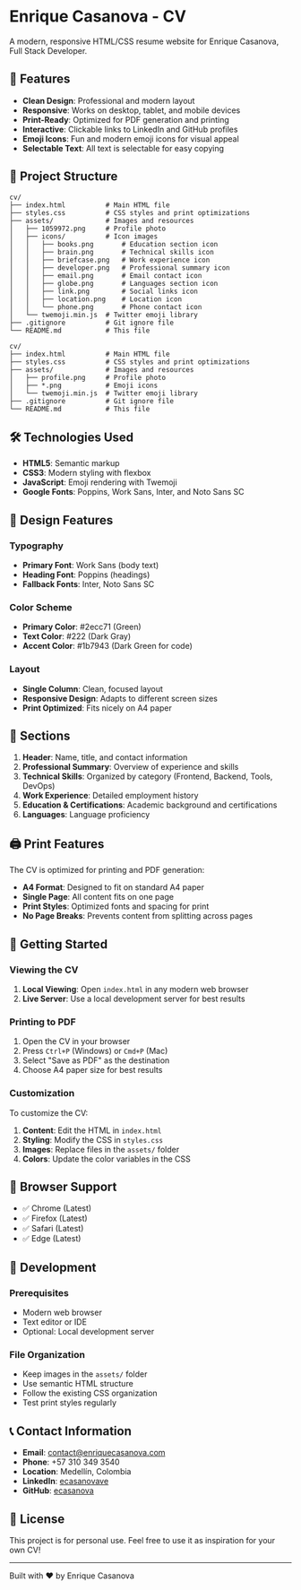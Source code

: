 # Enrique Casanova - CV

A modern, responsive HTML/CSS resume website for Enrique Casanova, Full Stack Developer.

## 🚀 Features

- **Clean Design**: Professional and modern layout
- **Responsive**: Works on desktop, tablet, and mobile devices
- **Print-Ready**: Optimized for PDF generation and printing
- **Interactive**: Clickable links to LinkedIn and GitHub profiles
- **Emoji Icons**: Fun and modern emoji icons for visual appeal
- **Selectable Text**: All text is selectable for easy copying

## 📁 Project Structure

```text
cv/
├── index.html          # Main HTML file
├── styles.css          # CSS styles and print optimizations
├── assets/             # Images and resources
│   ├── 1059972.png     # Profile photo
│   ├── icons/          # Icon images
│   │   ├── books.png       # Education section icon
│   │   ├── brain.png       # Technical skills icon
│   │   ├── briefcase.png   # Work experience icon
│   │   ├── developer.png   # Professional summary icon
│   │   ├── email.png       # Email contact icon
│   │   ├── globe.png       # Languages section icon
│   │   ├── link.png        # Social links icon
│   │   ├── location.png    # Location icon
│   │   └── phone.png       # Phone contact icon
│   └── twemoji.min.js  # Twitter emoji library
├── .gitignore          # Git ignore file
└── README.md           # This file
```

```text
cv/
├── index.html          # Main HTML file
├── styles.css          # CSS styles and print optimizations
├── assets/             # Images and resources
│   ├── profile.png     # Profile photo
│   ├── *.png           # Emoji icons
│   └── twemoji.min.js  # Twitter emoji library
├── .gitignore          # Git ignore file
└── README.md           # This file
```

## 🛠️ Technologies Used

- **HTML5**: Semantic markup
- **CSS3**: Modern styling with flexbox
- **JavaScript**: Emoji rendering with Twemoji
- **Google Fonts**: Poppins, Work Sans, Inter, and Noto Sans SC

## 🎨 Design Features

### Typography

- **Primary Font**: Work Sans (body text)
- **Heading Font**: Poppins (headings)
- **Fallback Fonts**: Inter, Noto Sans SC

### Color Scheme

- **Primary Color**: #2ecc71 (Green)
- **Text Color**: #222 (Dark Gray)
- **Accent Color**: #1b7943 (Dark Green for code)

### Layout

- **Single Column**: Clean, focused layout
- **Responsive Design**: Adapts to different screen sizes
- **Print Optimized**: Fits nicely on A4 paper

## 📄 Sections

1. **Header**: Name, title, and contact information
2. **Professional Summary**: Overview of experience and skills
3. **Technical Skills**: Organized by category (Frontend, Backend, Tools, DevOps)
4. **Work Experience**: Detailed employment history
5. **Education & Certifications**: Academic background and certifications
6. **Languages**: Language proficiency

## 🖨️ Print Features

The CV is optimized for printing and PDF generation:

- **A4 Format**: Designed to fit on standard A4 paper
- **Single Page**: All content fits on one page
- **Print Styles**: Optimized fonts and spacing for print
- **No Page Breaks**: Prevents content from splitting across pages

## 🚀 Getting Started

### Viewing the CV

1. **Local Viewing**: Open `index.html` in any modern web browser
2. **Live Server**: Use a local development server for best results

### Printing to PDF

1. Open the CV in your browser
2. Press `Ctrl+P` (Windows) or `Cmd+P` (Mac)
3. Select "Save as PDF" as the destination
4. Choose A4 paper size for best results

### Customization

To customize the CV:

1. **Content**: Edit the HTML in `index.html`
2. **Styling**: Modify the CSS in `styles.css`
3. **Images**: Replace files in the `assets/` folder
4. **Colors**: Update the color variables in the CSS

## 📱 Browser Support

- ✅ Chrome (Latest)
- ✅ Firefox (Latest)
- ✅ Safari (Latest)
- ✅ Edge (Latest)

## 🔧 Development

### Prerequisites

- Modern web browser
- Text editor or IDE
- Optional: Local development server

### File Organization

- Keep images in the `assets/` folder
- Use semantic HTML structure
- Follow the existing CSS organization
- Test print styles regularly

## 📞 Contact Information

- **Email**: <contact@enriquecasanova.com>
- **Phone**: +57 310 349 3540
- **Location**: Medellín, Colombia
- **LinkedIn**: [ecasanovave](https://www.linkedin.com/in/ecasanovave/)
- **GitHub**: [ecasanova](https://github.com/ecasanova)

## 📄 License

This project is for personal use. Feel free to use it as inspiration for your own CV!

---

Built with ❤️ by Enrique Casanova
